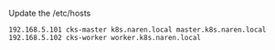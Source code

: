 Update the /etc/hosts

```
192.168.5.101 cks-master k8s.naren.local master.k8s.naren.local
192.168.5.102 cks-worker worker.k8s.naren.local
```
